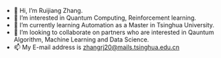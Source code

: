 - 👋 Hi, I’m Ruijiang Zhang.
- 👀 I’m interested in Quantum Computing, Reinforcement learning.
- 🌱 I’m currently learning Automation as a Master in Tsinghua University.
- 💞️ I’m looking to collaborate on partners who are interested in Qauntum Algorithm, Machine Learning and Data Science.
- 📫 My E-mail address is zhangrj20@mails.tsinghua.edu.cn

<!---
zrj520/zrj520 is a ✨ special ✨ repository because its `README.md` (this file) appears on your GitHub profile.
You can click the Preview link to take a look at your changes.
--->
